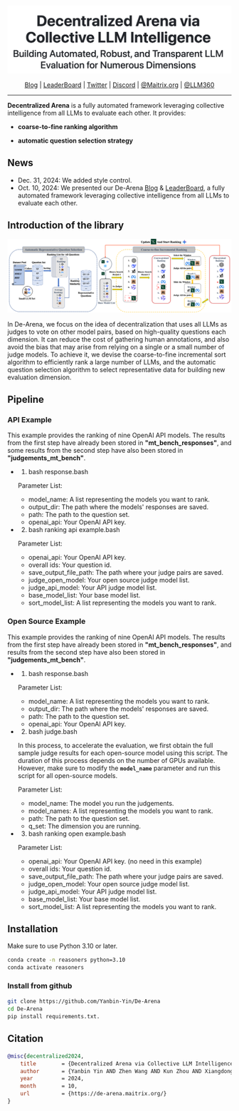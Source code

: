 ![logo](assets/logo.jpg#pic_center)


<p align="center">
  <a href="https://de-arena.maitrix.org">Blog</a>
  |
  <a href="https://huggingface.co/spaces/LLM360/de-arena">LeaderBoard</a>
  |
  <a href="https://x.com/MaitrixOrg">Twitter</a>
  |
  <a href="https://discord.gg/b5NEhRbvJg">Discord</a>
  |
  <a href="https://maitrix.org/">@Maitrix.org</a>
  |
  <a href="https://www.llm360.ai">@LLM360</a>
</p>

---

**Decentralized Arena**  is a fully automated framework leveraging collective intelligence from all LLMs to evaluate each other. It provides:

- **coarse-to-fine ranking algorithm**

- **automatic question selection strategy**

## News
- Dec. 31, 2024: We added style control.
- Oct. 10, 2024: We presented our De-Arena [Blog](https://de-arena.maitrix.org) & [LeaderBoard](https://huggingface.co/spaces/LLM360/de-arena), a fully automated framework leveraging collective intelligence from all LLMs to evaluate each other.

## Introduction of the library

![De-Arena Structure](assets/model_01.png)

In De-Arena, we focus on the idea of decentralization that uses all LLMs as judges to vote on other model pairs, based on high-quality questions each dimension. It can reduce the cost of gathering human annotations, and also avoid the bias that may arise
from relying on a single or a small number of judge models. To achieve it, we devise the coarse-to-fine incremental sort algorithm to efficiently rank a large number of LLMs, and the automatic question selection algorithm to select representative data for building new evaluation dimension.

## Pipeline
### API Example
This example provides the ranking of nine OpenAI API models. The results from the first step have already been stored in **"mt_bench_responses"**, and some results from the second step have also been stored in **"judgements_mt_bench"**. 

- 1. bash response.bash
     
  Parameter List:
  
    - model_name: A list representing the models you want to rank.
    - output_dir: The path where the models' responses are saved.
    - path: The path to the question set.
    - openai_api: Your OpenAI API key.

- 2. bash ranking api example.bash
     
  Parameter List:
  
    - openai_api: Your OpenAI API key.
    - overall ids: Your question id.
    - save_output_file_path: The path where your judge pairs are saved.
    - judge_open_model: Your open source judge model list.
    - judge_api_model: Your API judge model list.
    - base_model_list: Your base model list.
    - sort_model_list: A list representing the models you want to rank.

### Open Source Example
This example provides the ranking of nine OpenAI API models. The results from the first step have already been stored in **"mt_bench_responses"**, and results from the second step have also been stored in **"judgements_mt_bench"**. 

- 1. bash response.bash
     
  Parameter List:
  
    - model_name: A list representing the models you want to rank.
    - output_dir: The path where the models' responses are saved.
    - path: The path to the question set.
    - openai_api: Your OpenAI API key.

- 2. bash judge.bash

  In this process, to accelerate the evaluation, we first obtain the full sample judge results for each open-source model using this script. The duration of this process depends on the number of GPUs available. However, make sure to modify the **`model_name`** parameter and run this script for all open-source models.

  Parameter List:
  
    - model_name: The model you run the judgements.
    - model_names: A list representing the models you want to rank.
    - path: The path to the question set.
    - q_set: The dimension you are running.

- 3. bash ranking open example.bash
     
  Parameter List:
  
    - openai_api: Your OpenAI API key. (no need in this example)
    - overall ids: Your question id.
    - save_output_file_path: The path where your judge pairs are saved.
    - judge_open_model: Your open source judge model list.
    - judge_api_model: Your API judge model list.
    - base_model_list: Your base model list.
    - sort_model_list: A list representing the models you want to rank.


## Installation

Make sure to use Python 3.10 or later.

```bash
conda create -n reasoners python=3.10
conda activate reasoners
```

### Install from github

```bash
git clone https://github.com/Yanbin-Yin/De-Arena
cd De-Arena
pip install requirements.txt.
```

## Citation
```bibtex
@misc{decentralized2024,
    title        = {Decentralized Arena via Collective LLM Intelligence: Building Automated, Robust, and Transparent LLM Evaluation for Numerous Dimensions},
    author       = {Yanbin Yin AND Zhen Wang AND Kun Zhou AND Xiangdong Zhang AND Shibo Hao AND Yi Gu AND Jieyuan Liu AND Somanshu Singla AND Tianyang Liu AND Xing, Eric P. AND Zhengzhong Liu AND Haojian Jin AND Zhiting Hu},
    year         = 2024,
    month        = 10,
    url          = {https://de-arena.maitrix.org/}
}
```
